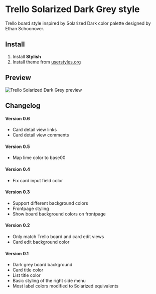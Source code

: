 # Trello Solarized Dark Grey style

Trello board style inspired by Solarized Dark color palette designed by Ethan
Schoonover.

## Install

1. Install **Stylish**
2. Install theme from
   [userstyles.org](https://userstyles.org/styles/125265/trello-solarized-dark-grey)

## Preview

![Trello Solarized Dark Grey
preview](https://raw.githubusercontent.com/ristomatti/trello-solarized-dark/master/example-screenshot.jpg)

## Changelog

#### Version 0.6

- Card detail view links
- Card detail view comments

#### Version 0.5

- Map lime color to base00

#### Version 0.4

- Fix card input field color

#### Version 0.3
- Support different background colors
- Frontpage styling
- Show board background colors on frontpage

#### Version 0.2

- Only match Trello board and card edit views
- Card edit background color

#### Version 0.1

- Dark grey board background
- Card title color
- List title color
- Basic styling of the right side menu
- Most label colors modified to Solarized equivalents
